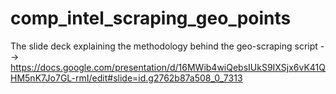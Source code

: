 # comp_intel_scraping_geo_points
The slide deck explaining the methodology behind the geo-scraping script --> https://docs.google.com/presentation/d/16MWib4wiQebsIUkS9IXSjx6vK41QHM5nK7Jo7GL-rmI/edit#slide=id.g2762b87a508_0_7313

